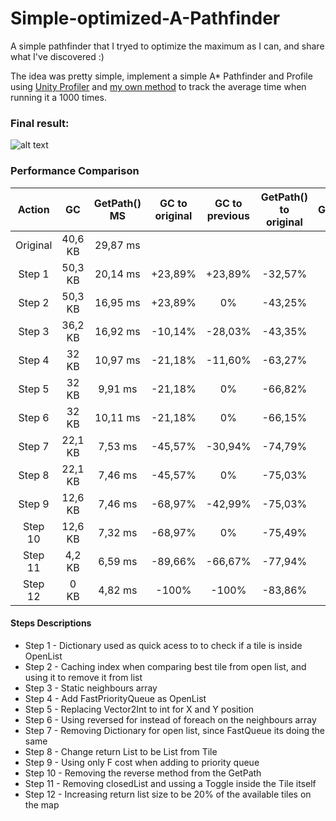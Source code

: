 [logo]: https://thumbs.gfycat.com/FrigidFearfulDrake-size_restricted.gif "Final road creation result"

# Simple-optimized-A-Pathfinder

A simple pathfinder that I tryed to optimize the maximum as I can, and share what I've discovered :)

The idea was pretty simple, implement a simple A* Pathfinder and Profile using [Unity Profiler](https://docs.unity3d.com/Manual/Profiler.html) and [my own method](https://github.com/badawe/Simple-optimized-A-Pathfinder/blob/master/Assets/%5BPathfinding%5D/Scripts/Profiler/ProfilerController.cs) to track the average time when running it a 1000 times. 

### Final result:

![alt text][logo]


### Performance Comparison

|Action|GC |GetPath() MS| GC to original | GC to previous | GetPath() to original | GetPathToPrevious | Commit | 
|:----:|:----:|:----:|:----:|:----:|:----:|:----:|:----:|
|Original|40,6 KB| 29,87 ms|  ||||[Commit](https://github.com/badawe/Simple-optimized-A-Pathfinder/commit/4b77634dec8e922f26b224fe5ce90e159ec52c77)|
|Step 1|50,3 KB| 20,14 ms| +23,89% |+23,89%|-32,57%|-32,57%|[Commit](https://github.com/badawe/Simple-optimized-A-Pathfinder/commit/63ef36d72ef2b8b833d8b209f65e8ce607fd3889)|
|Step 2|50,3 KB| 16,95 ms| +23,89% |0%|-43,25%|-15,87%|[Commit](https://github.com/badawe/Simple-optimized-A-Pathfinder/commit/f2c6cb6bc46176e951a5cb66fb85144a8434728a)|
|Step 3|36,2 KB| 16,92 ms| -10,14% |-28,03%|-43,35%|-0,18%|[Commit](https://github.com/badawe/Simple-optimized-A-Pathfinder/commit/98646c06cb17f7748b66bfac7d12291a76b8eee1)|
|Step 4|32 KB| 10,97 ms| -21,18% |-11,60%|-63,27%|-35,17%|[Commit](https://github.com/badawe/Simple-optimized-A-Pathfinder/commit/3c865bf9fe04f170fee3557f2a3a0fda07a07539)|
|Step 5|32 KB| 9,91 ms| -21,18% |0%|-66,82%|-9,66%|[Commit](https://github.com/badawe/Simple-optimized-A-Pathfinder/commit/ec80d08662755292acf5ea1cbd0710c9925082a7)|
|Step 6|32 KB| 10,11 ms| -21,18% |0%|-66,15%|-2,02%|[Commit](https://github.com/badawe/Simple-optimized-A-Pathfinder/commit/7b1b9f4ad7543df6687f9f61a07a2d7694dff8b1)|
|Step 7|22,1 KB| 7,53 ms| -45,57% |-30,94%|-74,79%|-25,52%|[Commit](https://github.com/badawe/Simple-optimized-A-Pathfinder/commit/dfb86e9209cd879eeb7917fb4789414b72f1e617)|
|Step 8|22,1 KB| 7,46 ms| -45,57% |0%|-75,03%|-0,93%|[Commit](https://github.com/badawe/Simple-optimized-A-Pathfinder/commit/d9520b83675de5069259ae4393d11d4b314b3b41)|
|Step 9|12,6 KB| 7,46 ms| -68,97% |-42,99%|-75,03%|0%|[Commit](https://github.com/badawe/Simple-optimized-A-Pathfinder/commit/2c57ba982181c091b1dedb213e58d83f3b9ede48)|
|Step 10|12,6 KB| 7,32 ms| -68,97% |0%|-75,49%|-1,88%|[Commit](https://github.com/badawe/Simple-optimized-A-Pathfinder/commit/78ffb6e8a08db978f8a8e43b6e52f93b17b40d5d)|
|Step 11|4,2 KB| 6,59 ms| -89,66% |-66,67%|-77,94%|-9,97%|[Commit](https://github.com/badawe/Simple-optimized-A-Pathfinder/commit/a2f9ab2965185d75f0c903f5f9ef5aa37be88a97)|
|Step 12|0 KB| 4,82 ms| -100% |-100%|-83,86%|-26,86%|[Commit](https://github.com/badawe/Simple-optimized-A-Pathfinder/commit/a2f9ab2965185d75f0c903f5f9ef5aa37be88a97)|


#### Steps Descriptions
* Step 1 - Dictionary used as quick acess to to check if a tile is inside OpenList
* Step 2 - Caching index when comparing best tile from open list, and using it to remove it from list
* Step 3 - Static neighbours array
* Step 4 - Add FastPriorityQueue as OpenList
* Step 5 - Replacing Vector2Int to int for X and Y position
* Step 6 - Using reversed for instead of foreach on the neighbours array
* Step 7 - Removing Dictionary for open list, since FastQueue its doing the same
* Step 8 - Change return List to be List<Tile> from Tile<Vector2Int>
* Step 9 - Using only F cost when adding to priority queue
* Step 10 - Removing the reverse method from the GetPath
* Step 11 - Removing closedList and ussing a Toggle inside the Tile itself
* Step 12 - Increasing return list size to be 20% of the available tiles on the map
